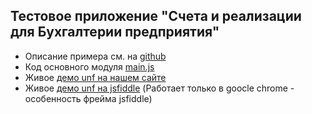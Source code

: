 ## Тестовое приложение "Счета и реализации для Бухгалтерии предприятия"
- Описание примера см. на [github](https://github.com/oknosoft/metadata.js/tree/master/examples/accounting)
- Код основного модуля [main.js](https://github.com/oknosoft/metadata.js/blob/master/examples/accounting/js/main.js)
- Живое [демо unf на нашем сайте](http://www.oknosoft.ru/assets/examples/accounting/)
- Живое [демо unf на jsfiddle](https://jsfiddle.net/oknosoft/7khanwrr/) (Работает только в goocle chrome - особенность фрейма jsfiddle)